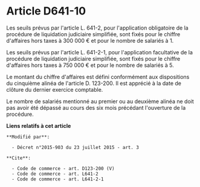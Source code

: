 # Article D641-10

Les seuils prévus par l'article L. 641-2, pour l'application obligatoire de la procédure de liquidation judiciaire
simplifiée, sont fixés pour le chiffre d'affaires hors taxes à 300 000 € et pour le nombre de salariés à 1. 

Les seuils prévus par l'article L. 641-2-1, pour l'application facultative de la procédure de liquidation judiciaire
simplifiée, sont fixés pour le chiffre d'affaires hors taxes à 750 000 € et pour le nombre de salariés à 5. 

Le montant du chiffre d'affaires est défini conformément aux dispositions du cinquième alinéa de l'article D. 123-200. Il est
apprécié à la date de clôture du dernier exercice comptable. 

Le nombre de salariés mentionné au premier ou au deuxième alinéa ne doit pas avoir été dépassé au cours des six mois
précédant l'ouverture de la procédure.

**Liens relatifs à cet article**

	**Modifié par**:

	  - Décret n°2015-903 du 23 juillet 2015 - art. 3

	**Cite**:

	  - Code de commerce - art. D123-200 (V)
	  - Code de commerce - art. L641-2
	  - Code de commerce - art. L641-2-1
